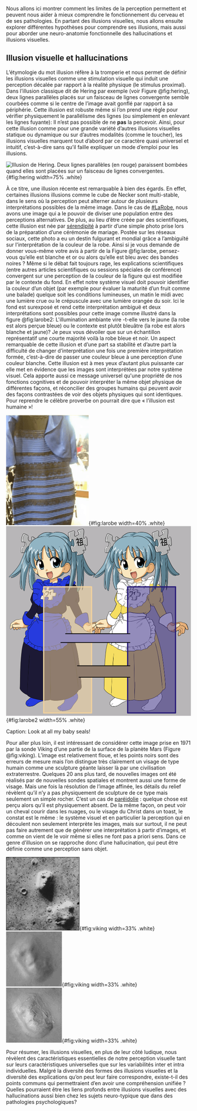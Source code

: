 Nous allons ici montrer comment les limites de la perception permettent et peuvent nous aider à mieux comprendre le fonctionnement du cerveau et de ses pathologies. En partant des illusions visuelles, nous allons ensuite explorer différentes hypothèses pour comprendre ses illusions, mais aussi pour aborder une neuro-anatomie fonctionnelle des hallucinations et illusions visuelles.

## Illusion visuelle et hallucinations

L’étymologie du mot illusion réfère à la tromperie et nous permet de définir les illusions visuelles comme une stimulation visuelle qui induit une perception décalée par rapport à la réalité physique (le stimulus proximal). Dans l’illusion classique dit de Hering par exemple (voir Figure @fig:hering), deux lignes parallèles placés sur un faisceau de lignes convergente semble courbées comme si le centre de l’image avait gonflé par rapport à sa périphérie. Cette illusion est robuste même si l’on prend une règle pour vérifier physiquement le parallélisme des lignes (ou simplement en enlevant les lignes fuyante): Il n’est pas possible de ne **pas** la percevoir. Ainsi, pour cette illusion comme pour une grande variété d’autres illusions visuelles statique ou dynamique ou sur d’autres modalités (comme le toucher), les illusions visuelles marquent tout d’abord par ce caractère quasi universel et intuitif, c’est-à-dire sans qu’il faille expliquer un mode d’emploi pour les illusions.

![
**Illusion de Hering.** Deux lignes parallèles (en rouge) paraissent bombées quand elles sont placées sur un faisceau de lignes convergentes.](https://raw.githubusercontent.com/laurentperrinet/2019-04-18_JNLF/master/figures/Hering_illusion.svg?sanitize=true "Hering illusion"){#fig:hering width=75% .white}

À ce titre, une illusion récente est remarquable à bien des égards. En effet, certaines illusions illusions comme le cube de Necker sont multi-stable, dans le sens où la perception peut alterner autour de plusieurs interprétations possibles de la même image. Dans le cas de [#LaRobe](https://en.wikipedia.org/wiki/The_dress), nous avons une image qui a le pouvoir de diviser une population entre des perceptions alternatives. De plus, au lieu d’être créée par des scientifiques, cette illusion est née par [sérendipité](https://fr.wikipedia.org/wiki/S%C3%A9rendipit%C3%A9) à partir d’une simple photo prise lors de la préparation d’une cérémonie de mariage. Postée sur les réseaux sociaux, cette photo a eu un destin fulgurant et mondial grâce a l’ambiguïté sur l'interprétation de la couleur de la robe. Ainsi si je vous demande de donner vous-même votre avis à partir de la Figure @fig:larobe, pensez-vous qu’elle est blanche et or ou alors qu’elle est bleu avec des bandes noires ? Même si le débat fait toujours rage, les explications scientifiques (entre autres articles scientifiques ou sessions spéciales de conférence) convergent sur une perception de la couleur de la figure qui est modifiée par le contexte du fond. En effet notre système visuel doit pouvoir identifier la couleur d’un objet (par exemple pour évaluer la maturité d’un fruit comme une balade) quelque soit les conditions lumineuses, un matin le midi avec une lumière crue ou le crépuscule avec une lumière orangée du soir. Ici le fond est surexposé et rend cette interprétation ambiguë et deux interprétations sont possibles pour cette image comme illustré dans la figure @fig:larobe2: L'illumination ambiante vire -t-elle vers le jaune (la robe est alors perçue bleue) ou le contexte est plutôt bleuâtre (la robe est alors blanche et jaune)? Je peux vous dévoiler que sur un échantillon représentatif une courte majorité voilà la robe bleue et noir. Un aspect remarquable de cette illusion et d’une part sa stabilité et d’autre part la difficulté de changer d’interprétation une fois une première interprétation formée, c’est-à-dire de passer une couleur bleue à une perception d’une couleur blanche. Cette illusion est à mes yeux d’autant plus puissante car elle met en évidence que les images sont interprétées par notre système visuel. Cela apporte aussi ce message universel qu'une propriété de nos fonctions cognitives et de pouvoir interpréter la même objet physique de différentes façons, et réconcilier des groupes humains qui peuvent avoir des façons contrastées de voir des objets physiques qui sont identiques. Pour reprendre le célèbre proverbe on pourrait dire que « l’illusion est humaine »!

![](https://raw.githubusercontent.com/laurentperrinet/2019-04-18_JNLF/master/figures/The_Dress_(viral_phenomenon).png "#LaRobe"){#fig:larobe width=40% .white}
![**#LaRobe.** La robe est-elle blanche avec des rayures dorées ou bleue avec des bandes sombres? Le contexte d'illumination ambiante permet de concilier les deux interprétations les plus communes.](https://raw.githubusercontent.com/laurentperrinet/2019-04-18_JNLF/master/figures/Wikipe-tan_wearing_The_Dress.svg?sanitize=true "#LaRobe"){#fig:larobe2 width=55% .white}

Caption: Look at all my baby seals!

Pour aller plus loin, il est intéressant de considérer cette image prise en 1971 par la sonde Viking d’une partie de la surface de la planète Mars (Figure @fig:viking). L’image est relativement floue, et les points noirs sont des erreurs de mesure  mais l’on distingue très clairement un visage de type humain comme une sculpture géante laisser là par une civilisation extraterrestre. Quelques 20 ans plus tard, de nouvelles images ont été réalisés par de nouvelles sondes spatiales et montrent aussi une forme de visage. Mais une fois la résolution de l’image affinée, les détails du relief révèlent qu’il n’y a pas physiquement de sculpture de ce type mais seulement un simple rocher. C’est un cas de [paréidolie](https://fr.wikipedia.org/wiki/Par%C3%A9idolie) : quelque chose est perçu alors qu’il est physiquement absent. De la même façon, on peut voir un cheval courir dans les nuages, ou le visage du Christ dans un toast, le constat est le même : le système visuel et en particulier la perception qui en découlent non seulement interprète les images, mais sur surtout, il ne peut pas faire autrement que de générer une interprétation à partir d’images, et comme on vient de le voir même si elles ne font pas a priori sens. Dans ce genre d’illusion on se rapproche donc d’une hallucination, qui peut être définie comme une perception sans objet.

![**Un visage sur Mars?** En 1971, la sonde Viking prend une surprenante image de la surface de Mars. Une sculpture extraterrestre géante?](https://raw.githubusercontent.com/laurentperrinet/2019-04-18_JNLF/master/figures/Face-on-mars.jpg "Viking"){#fig:viking width=33% .white}
![Vingt ans plus tard, une nouvelle sonde peut prendre un nouveau cliché de cette même surface de Mars. À basse résolution, on distingue tuojours un visage...](https://raw.githubusercontent.com/laurentperrinet/2019-04-18_JNLF/master/figures/Viking_moc_face_20m_low.png "Viking"){#fig:viking width=33% .white}
![Mais il disparait à haute résolution. La sculpture est seulement une colline martienne, évidence que nous avions "halluciné" ce visage.](https://raw.githubusercontent.com/laurentperrinet/2019-04-18_JNLF/master/figures/Viking_moc_face_20m_high.png "Viking"){#fig:viking width=33% .white}

Pour résumer, les illusions visuelles, en plus de leur côté ludique, nous révèlent des caractéristiques essentielles de notre perception visuelle tant sur leurs caractéristiques universelles que sur les variabilités inter et intra individuelles. Malgré la diversité des formes des illusions visuelles et la diversité des explications qu’on peut leur faire correspondre, existe-t-il des points communs qui permettraient d’en avoir une compréhension unifiée ? Quelles pourraient être les liens profonds entre illusions visuelles avec des hallucinations aussi bien chez les sujets neuro-typique que dans des pathologies psychologiques?
